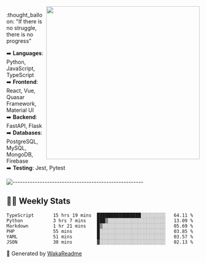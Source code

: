 <img src="https://github-readme-stats.vercel.app/api?username=iguit0&show_icons=true&include_all_commits=true&count_private=true&theme=dark" min-width="400px" max-width="400px" width="400px" align="right" />

<p align="left"> 
  :thought_balloon: "If there is no struggle, there is no progress"
</p>

<p align="left">
  ➡️ <strong>Languages</strong>: Python, JavaScript, TypeScript<br>
  ➡️ <strong>Frontend</strong>: React, Vue, Quasar Framework, Material UI<br>
  ➡️ <strong>Backend</strong>: FastAPI, Flask<br>
  ➡️ <strong>Databases</strong>: PostgreSQL, MySQL, MongoDB, Firebase<br>
  ➡️ <strong>Testing</strong>: Jest, Pytest<br>
</p>

![-----------------------------------------------------](https://raw.githubusercontent.com/andreasbm/readme/master/assets/lines/vintage.png)

## :man_technologist: Weekly Stats
<!--START_SECTION:waka-->

```text
TypeScript       15 hrs 19 mins  ████████████████░░░░░░░░░   64.11 %
Python           3 hrs 7 mins    ███▒░░░░░░░░░░░░░░░░░░░░░   13.09 %
Markdown         1 hr 21 mins    █▒░░░░░░░░░░░░░░░░░░░░░░░   05.69 %
PHP              55 mins         █░░░░░░░░░░░░░░░░░░░░░░░░   03.85 %
YAML             51 mins         █░░░░░░░░░░░░░░░░░░░░░░░░   03.57 %
JSON             30 mins         ▓░░░░░░░░░░░░░░░░░░░░░░░░   02.13 %
```

<!--END_SECTION:waka-->

🚀 Generated by [WakaReadme](https://github.com/athul/waka-readme)

